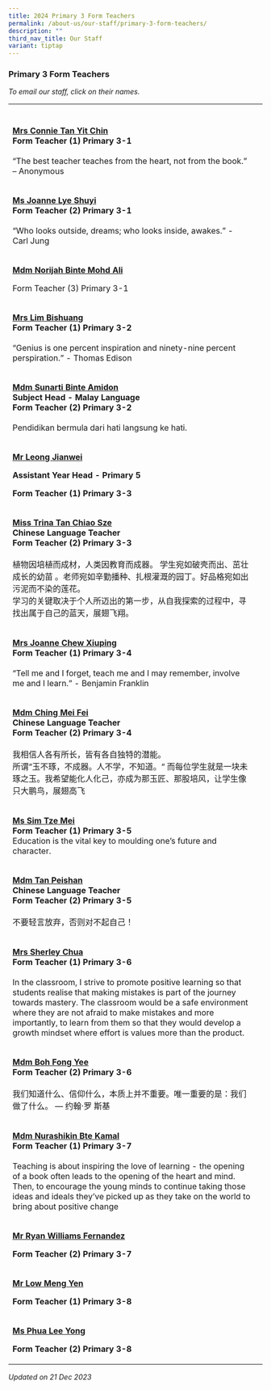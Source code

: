 ```yaml
---
title: 2024 Primary 3 Form Teachers
permalink: /about-us/our-staff/primary-3-form-teachers/
description: ""
third_nav_title: Our Staff
variant: tiptap
---
```

<h3>Primary 3 Form Teachers</h3><p><em>To email our staff, click on their names.</em></p><table><tbody><tr><th rowspan="1" colspan="1"><p></p></th><th rowspan="1" colspan="1"><p></p></th></tr><tr><td rowspan="1" colspan="1"><p><strong><a href="mailto:ho_yit_chin_connie@moe.edu.sg" rel="noopener noreferrer nofollow" target="_blank"><u>Mrs Connie Tan Yit Chin</u></a></strong><br><strong>Form Teacher (1) Primary 3-1</strong><br><br>“The best teacher teaches from the heart, not from the book.” – Anonymous</p></td><td rowspan="1" colspan="1"><p></p></td></tr><tr><td rowspan="1" colspan="1"><p><strong><a href="mailto:joanne_lye_shuyi@moe.edu.sg" rel="noopener noreferrer nofollow" target="_blank"><u>Ms Joanne Lye Shuyi</u></a></strong><br><strong>Form Teacher (2) Primary 3-1</strong><br><br>“Who looks outside, dreams; who looks inside, awakes.” - Carl Jung</p></td><td rowspan="1" colspan="1"><p></p></td></tr><tr><td rowspan="1" colspan="1"><p><strong><u>Mdm Norijah Binte Mohd Ali</u></strong></p><p>Form Teacher (3) Primary 3-1</p></td><td rowspan="1" colspan="1"><p></p></td></tr><tr><td rowspan="1" colspan="1"><p><strong><a href="mailto:chua_bishuang@moe.edu.sg" rel="noopener noreferrer nofollow" target="_blank"><u>Mrs Lim Bishuang</u></a></strong><br><strong>Form Teacher (1) Primary 3-2</strong><br><br>“Genius is one percent inspiration and ninety-nine percent perspiration.” - Thomas Edison</p></td><td rowspan="1" colspan="1"><p></p></td></tr><tr><td rowspan="1" colspan="1"><p><strong><a href="mailto:sunarti_amidon@moe.edu.sg" rel="noopener noreferrer nofollow" target="_blank"><u>Mdm Sunarti Binte Amidon</u></a></strong><br><strong>Subject Head - Malay Language<br>Form Teacher (2) Primary 3-2</strong><br><br>Pendidikan bermula dari hati langsung ke hati.</p></td><td rowspan="1" colspan="1"><p></p></td></tr><tr><td rowspan="1" colspan="1"><p><strong><u>Mr Leong Jianwei</u></strong></p><p><strong>Assistant Year Head - Primary 5</strong></p><p><strong>Form Teacher (1) Primary 3-3</strong></p></td><td rowspan="1" colspan="1"><p></p></td></tr><tr><td rowspan="1" colspan="1"><p><strong><a href="mailto:tan_chiao_sze_trina@moe.edu.sg" rel="noopener noreferrer nofollow" target="_blank"><u>Miss Trina Tan Chiao Sze</u></a></strong><br><strong>Chinese Language Teacher<br>Form Teacher (2) Primary 3-3</strong><br><br>植物因培植而成材，人类因教育而成器。 学生宛如破壳而出、茁壮成长的幼苗 。老师宛如辛勤播种、扎根灌溉的园丁。好品格宛如出污泥而不染的莲花。<br>学习的关键取决于个人所迈出的第一步，从自我探索的过程中，寻找出属于自己的蓝天，展翅飞翔。</p></td><td rowspan="1" colspan="1"><p></p></td></tr><tr><td rowspan="1" colspan="1"><p><strong><a href="mailto:lim_xiuping_joanne@moe.edu.sg" rel="noopener noreferrer nofollow" target="_blank"><u>Mrs Joanne Chew Xiuping</u></a></strong><br><strong>Form Teacher (1) Primary 3-4</strong><br><br>“Tell me and I forget, teach me and I may remember, involve me and I learn.” - Benjamin Franklin</p></td><td rowspan="1" colspan="1"><p></p></td></tr><tr><td rowspan="1" colspan="1"><p><strong><a href="mailto:ching_mei_fei@moe.edu.sg" rel="noopener noreferrer nofollow" target="_blank"><u>Mdm Ching Mei Fei</u></a></strong><br><strong>Chinese Language Teacher<br>Form Teacher (2) Primary 3-4</strong><br><br>我相信人各有所长，皆有各自独特的潜能。<br>所谓“玉不琢，不成器。人不学，不知道。“ 而每位学生就是一块未琢之玉。我希望能化人化己，亦成为那玉匠、那股培风，让学生像只大鹏鸟，展翅高飞</p></td><td rowspan="1" colspan="1"><p></p></td></tr><tr><td rowspan="1" colspan="1"><p><strong><a href="mailto:sim_tze_mei@moe.edu.sg" rel="noopener noreferrer nofollow" target="_blank"><u>Ms Sim Tze Mei</u></a></strong><br><strong>Form Teacher (1) Primary 3-5</strong><br>Education is the vital key to moulding one’s future and character.</p></td><td rowspan="1" colspan="1"><p></p></td></tr><tr><td rowspan="1" colspan="1"><p><strong><a href="mailto:tan_peishan@moe.edu.sg" rel="noopener noreferrer nofollow" target="_blank"><u>Mdm Tan Peishan</u></a></strong><br><strong>Chinese Language Teacher<br>Form Teacher (2) Primary 3-5</strong><br><br>不要轻言放弃，否则对不起自己！</p></td><td rowspan="1" colspan="1"><p></p></td></tr><tr><td rowspan="1" colspan="1"><p><strong><a href="mailto:sherley_a@moe.edu.sg" rel="noopener noreferrer nofollow" target="_blank"><u>Mrs Sherley Chua</u></a></strong><br><strong>Form Teacher (1) Primary 3-6</strong><br><br>In the classroom, I strive to promote positive learning so that students realise that making mistakes is part of the journey towards mastery. The classroom would be a safe environment where they are not afraid to make mistakes and more importantly, to learn from them so that they would develop a growth mindset where effort is values more than the product.</p></td><td rowspan="1" colspan="1"><p></p></td></tr><tr><td rowspan="1" colspan="1"><p><strong><a href="mailto:boh_fong_yeemo_fengyi@moe.edu.sg" rel="noopener noreferrer nofollow" target="_blank"><u>Mdm Boh Fong Yee</u></a></strong><br><strong>Form Teacher (2) Primary 3-6</strong><br><br>我们知道什么、信仰什么，本质上并不重要。唯一重要的是：我们做了什么。 — 约翰·罗 斯基</p></td><td rowspan="1" colspan="1"><p></p></td></tr><tr><td rowspan="1" colspan="1"><p><strong><a href="mailto:nurashikin_kamal@moe.edu.sg" rel="noopener noreferrer nofollow" target="_blank"><u>Mdm Nurashikin Bte Kamal</u></a></strong><br><strong>Form Teacher (1) Primary 3-7</strong><br><br>Teaching is about inspiring the love of learning - the opening of a book often leads to the opening of the heart and mind. Then, to encourage the young minds to continue taking those ideas and ideals they’ve picked up as they take on the world to bring about positive change</p></td><td rowspan="1" colspan="1"><p></p></td></tr><tr><td rowspan="1" colspan="1"><p><strong><u>Mr Ryan Williams Fernandez</u></strong></p><p><strong>Form Teacher (2) Primary 3-7</strong></p><p></p></td><td rowspan="1" colspan="1"><p></p></td></tr><tr><td rowspan="1" colspan="1"><p><strong><u>Mr Low Meng Yen</u></strong></p><p><strong>Form Teacher (1) Primary 3-8</strong></p><p></p></td><td rowspan="1" colspan="1"><p></p></td></tr><tr><td rowspan="1" colspan="1"><p><strong><u>Ms Phua Lee Yong</u></strong></p><p><strong>Form Teacher (2) Primary 3-8</strong></p></td><td rowspan="1" colspan="1"><p></p></td></tr></tbody></table><p><em>Updated on 21 Dec 2023</em></p>